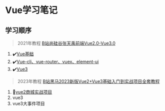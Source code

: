 # Vue学习笔记
## 学习顺序

> 2021年教程 [B站尚硅谷张天禹前端Vue2.0-Vue3.0](https://www.bilibili.com/video/BV1Zy4y1K7SH/?share_source=copy_web&vd_source=f84c9fc351ceed8680fa5a28481cb16e)

1. ✔️[Vue基础](./1.Vue基础/Vue基础.md)
2. ✔️[Vue-cli、vue-router、vuex、element-ui](./2.vue-cli-learn/README.md)
6. ✔️[Vue3](./3.vue3_learn/README.md)

> 2023年教程 [B站黑马2023新版Vue2+Vue3基础入门到实战项目全套教程](https://www.bilibili.com/video/BV1HV4y1a7n4?p=104)

1. 🚩[vue2商城实战项目]()
2. vue3
3. vue3大事件项目